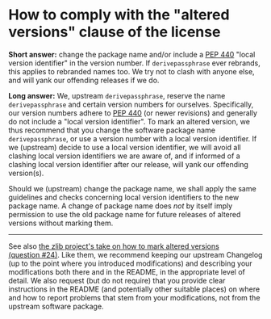 # How to comply with the "altered versions" clause of the license

**Short answer:** change the package name and/or include a [PEP 440][] "local version identifier" in the version number.
If `derivepassphrase` ever rebrands, this applies to rebranded names too.
We try not to clash with anyone else, and will yank our offending releases if we do.

**Long answer:** We, upstream `derivepassphrase`, reserve the name `derivepassphrase` and certain version numbers for ourselves.
Specifically, our version numbers adhere to [PEP 440][] (or newer revisions) and generally do not include a "local version identifier".
To mark an altered version, we thus recommend that you change the software package name `derivepassphrase`, or use a version number with a local version identifier.
If we (upstream) decide to use a local version identifier, we will avoid all clashing local version identifiers we are aware of, and if informed of a clashing local version identifier after our release, will yank our offending version(s).

Should we (upstream) change the package name, we shall apply the same guidelines and checks concerning local version identifiers to the new package name.
A change of package name does *not* by itself imply permission to use the old package name for future releases of altered versions without marking them.

---

See also [the zlib project's take on how to mark altered versions (question #24)][ZLIB_FAQ].
Like them, we recommend keeping our upstream Changelog (up to the point where you introduced modifications) and describing your modifications both there and in the README, in the appropriate level of detail.
We also request (but do not require) that you provide clear instructions in the README (and potentially other suitable places) on where and how to report problems that stem from your modifications, not from the upstream software package.

[PEP 440]: https://peps.python.org/pep-0440/
[ZLIB_FAQ]: https://github.com/madler/zlib/blob/v1.3.1/FAQ
